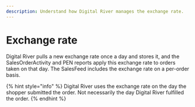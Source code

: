 ```yaml
---
description: Understand how Digital River manages the exchange rate.
---
```


# Exchange rate

Digital River pulls a new exchange rate once a day and stores it, and the SalesOrderActivity and PEN reports apply this exchange rate to orders taken on that day. The SalesFeed includes the exchange rate on a per-order basis.

{% hint style="info" %}
Digital River uses the exchange rate on the day the shopper submitted the order. Not necessarily the day Digital River fulfilled the order.
{% endhint %}
